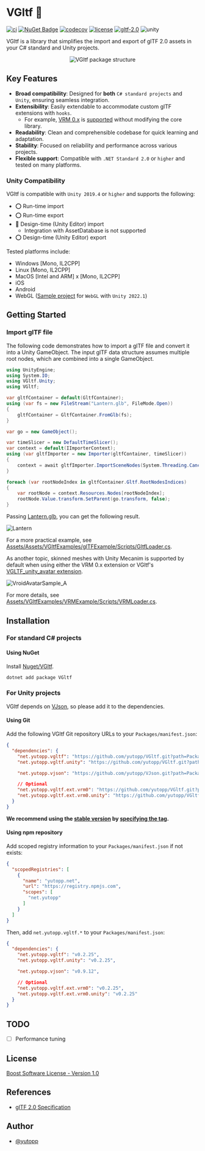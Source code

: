 # VGltf 🗿

[![ci](https://github.com/yutopp/VGltf/actions/workflows/ci.yml/badge.svg)](https://github.com/yutopp/VGltf/actions/workflows/ci.yml)
[![NuGet Badge](https://buildstats.info/nuget/vgltf)](https://www.nuget.org/packages/VGltf/)
[![codecov](https://codecov.io/gh/yutopp/VGltf/branch/master/graph/badge.svg)](https://codecov.io/gh/yutopp/VGltf)
[![license](https://img.shields.io/github/license/yutopp/VGltf.svg)](https://github.com/yutopp/VGltf/blob/master/LICENSE_1_0.txt)
[![gltf-2.0](https://camo.githubusercontent.com/4a2bc1263a5da1ed3190e23186521ffd9a2d51b0/68747470733a2f2f696d672e736869656c64732e696f2f62616467652f676c54462d32253245302d677265656e2e7376673f7374796c653d666c6174)](https://github.com/KhronosGroup/glTF/tree/master/specification/2.0)
![unity](https://img.shields.io/badge/unity-2019.4%2B-blue.svg)

VGltf is a library that simplifies the import and export of glTF 2.0 assets in your C# standard and Unity projects.

<p align="center"><img src="docs/layer.png" alt="VGltf package structure"/></p>

## Key Features

- **Broad compatibility**: Designed for **both** `C# standard projects` and `Unity`, ensuring seamless integration.
- **Extensibility**: Easily extendable to accommodate custom glTF extensions with `hooks`.
  - For example, [VRM 0.x](https://github.com/vrm-c/vrm-specification) is [supported](/Packages/net.yutopp.vgltf.ext.vrm0) without modifying the core library.
- **Readability**: Clean and comprehensible codebase for quick learning and adaptation.
- **Stability**: Focused on reliability and performance across various projects.
- **Flexible support**: Compatible with `.NET Standard 2.0` or `higher` and tested on many platforms.

### Unity Compatibility

VGltf is compatible with `Unity 2019.4` or `higher` and supports the following:

- ⭕ Run-time import
- ⭕ Run-time export
- 🔺 Design-time (Unity Editor) import
  - Integration with AssetDatabase is not supported
- ⭕ Design-time (Unity Editor) export

Tested platforms include:

- Windows [Mono, IL2CPP]
- Linux [Mono, IL2CPP]
- MacOS [Intel and ARM] x [Mono, IL2CPP]
- iOS
- Android
- WebGL ([Sample project](https://github.com/yutopp/webgl-vgltf-sample) for `WebGL` with `Unity 2022.1`)

## Getting Started

### Import glTF file

The following code demonstrates how to import a glTF file and convert it into a Unity GameObject.
The input glTF data structure assumes multiple root nodes, which are combined into a single GameObject.

```csharp
using UnityEngine;
using System.IO;
using VGltf.Unity;
using VGltf;

var gltfContainer = default(GltfContainer);
using (var fs = new FileStream("Lantern.glb", FileMode.Open))
{
    gltfContainer = GltfContainer.FromGlb(fs);
}

var go = new GameObject();

var timeSlicer = new DefaultTimeSlicer();
var context = default(IImporterContext);
using (var gltfImporter = new Importer(gltfContainer, timeSlicer))
{
    context = await gltfImporter.ImportSceneNodes(System.Threading.CancellationToken.None);
}

foreach (var rootNodeIndex in gltfContainer.Gltf.RootNodesIndices)
{
    var rootNode = context.Resources.Nodes[rootNodeIndex];
    rootNode.Value.transform.SetParent(go.transform, false);
}
```

Passing [Lantern.glb](https://github.com/KhronosGroup/glTF-Sample-Models/tree/master/2.0/Lantern), you can get the following result.

![Lantern](/docs/lantern.png)

For a more practical example, see [Assets/Assets/VGltfExamples/glTFExample/Scripts/GltfLoader.cs](./Assets/VGltfExamples/glTFExample/Scripts/GltfLoader.cs).

As another topic, skinned meshes with Unity Mecanim is supported by default when using either the VRM 0.x extension or VGltf's [VGLTF_unity_avatar extension](/Packages/net.yutopp.vgltf.unity/Runtime/Extra/AvatarTypes.cs).

![VroidAvatarSample_A](/docs/vroid-avatar-sample_a.gif)

For more details, see [Assets/VGltfExamples/VRMExample/Scripts/VRMLoader.cs](./Assets/VGltfExamples/VRMExample/Scripts/VRMLoader.cs).

## Installation

### For standard C# projects

#### Using NuGet

Install [Nuget/VGltf](https://www.nuget.org/packages/VGltf/).

```bash
dotnet add package VGltf
```

### For Unity projects

VGltf depends on [VJson](https://github.com/yutopp/VJson), so please add it to the dependencies.

#### Using Git

Add the following VGltf Git repository URLs to your `Packages/manifest.json`:

```json
{
  "dependencies": {
    "net.yutopp.vgltf": "https://github.com/yutopp/VGltf.git?path=Packages/net.yutopp.vgltf",
    "net.yutopp.vgltf.unity": "https://github.com/yutopp/VGltf.git?path=Packages/net.yutopp.vgltf.unity",

    "net.yutopp.vjson": "https://github.com/yutopp/VJson.git?path=Packages/net.yutopp.vjson#v0.9.12",

    // Optional
    "net.yutopp.vgltf.ext.vrm0": "https://github.com/yutopp/VGltf.git?path=Packages/net.yutopp.vgltf.ext.vrm0",
    "net.yutopp.vgltf.ext.vrm0.unity": "https://github.com/yutopp/VGltf.git?path=Packages/net.yutopp.vgltf.ext.vrm0.unity"
  }
}
```

**We recommend using the [stable version](https://github.com/yutopp/VGltf/tags) by [specifying the tag](https://docs.unity3d.com/2019.4/Documentation/Manual/upm-git.html#revision).**

#### Using npm repository

Add scoped registry information to your `Packages/manifest.json` if not exists:

```json
{
  "scopedRegistries": [
    {
      "name": "yutopp.net",
      "url": "https://registry.npmjs.com",
      "scopes": [
        "net.yutopp"
      ]
    }
  ]
}
```

Then, add `net.yutopp.vgltf.*` to your `Packages/manifest.json`:

```json
{
  "dependencies": {
    "net.yutopp.vgltf": "v0.2.25",
    "net.yutopp.vgltf.unity": "v0.2.25",

    "net.yutopp.vjson": "v0.9.12",

    // Optional
    "net.yutopp.vgltf.ext.vrm0": "v0.2.25",
    "net.yutopp.vgltf.ext.vrm0.unity": "v0.2.25"
  }
}
```

## TODO

- [ ] Performance tuning

## License

[Boost Software License - Version 1.0](./LICENSE_1_0.txt)

## References

- [glTF 2.0 Specification](https://github.com/KhronosGroup/glTF/tree/master/specification/2.0)

## Author

- [@yutopp](https://github.com/yutopp)
